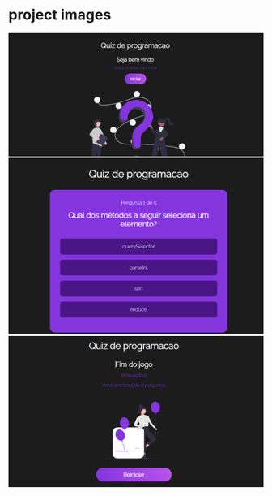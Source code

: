 # project images
![Overview](./assets/inicio.png)
![Overview](./assets/questions.png)
![Overview](./assets/result.png)
